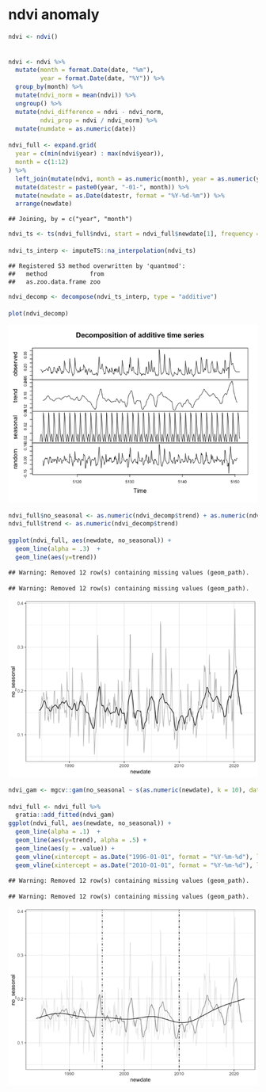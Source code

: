 ndvi anomaly
================

``` r
ndvi <- ndvi()


ndvi <- ndvi %>%
  mutate(month = format.Date(date, "%m"),
         year = format.Date(date, "%Y")) %>%
  group_by(month) %>%
  mutate(ndvi_norm = mean(ndvi)) %>%
  ungroup() %>%
  mutate(ndvi_difference = ndvi - ndvi_norm,
         ndvi_prop = ndvi / ndvi_norm) %>%
  mutate(numdate = as.numeric(date)) 

ndvi_full <- expand.grid(
  year = c(min(ndvi$year) : max(ndvi$year)),
  month = c(1:12)
) %>%
  left_join(mutate(ndvi, month = as.numeric(month), year = as.numeric(year))) %>%
  mutate(datestr = paste0(year, "-01-", month)) %>%
  mutate(newdate = as.Date(datestr, format = "%Y-%d-%m")) %>%
  arrange(newdate)
```

    ## Joining, by = c("year", "month")

``` r
ndvi_ts <- ts(ndvi_full$ndvi, start = ndvi_full$newdate[1], frequency = 12)

ndvi_ts_interp <- imputeTS::na_interpolation(ndvi_ts)
```

    ## Registered S3 method overwritten by 'quantmod':
    ##   method            from
    ##   as.zoo.data.frame zoo

``` r
ndvi_decomp <- decompose(ndvi_ts_interp, type = "additive")

plot(ndvi_decomp)
```

![](ndvi_files/figure-gfm/unnamed-chunk-1-1.png)<!-- -->

``` r
ndvi_full$no_seasonal <- as.numeric(ndvi_decomp$trend) + as.numeric(ndvi_decomp$random)
ndvi_full$trend <- as.numeric(ndvi_decomp$trend)

ggplot(ndvi_full, aes(newdate, no_seasonal)) +
  geom_line(alpha = .3)  +
  geom_line(aes(y=trend))
```

    ## Warning: Removed 12 row(s) containing missing values (geom_path).
    
    ## Warning: Removed 12 row(s) containing missing values (geom_path).

![](ndvi_files/figure-gfm/unnamed-chunk-1-2.png)<!-- -->

``` r
ndvi_gam <- mgcv::gam(no_seasonal ~ s(as.numeric(newdate), k = 10), data = ndvi_full)

ndvi_full <- ndvi_full %>%
  gratia::add_fitted(ndvi_gam)
ggplot(ndvi_full, aes(newdate, no_seasonal)) +
  geom_line(alpha = .1)  +
  geom_line(aes(y=trend), alpha = .5) +
  geom_line(aes(y = .value)) +
  geom_vline(xintercept = as.Date("1996-01-01", format = "%Y-%m-%d"), linetype = 4) +  
  geom_vline(xintercept = as.Date("2010-01-01", format = "%Y-%m-%d"), linetype = 4)
```

    ## Warning: Removed 12 row(s) containing missing values (geom_path).
    
    ## Warning: Removed 12 row(s) containing missing values (geom_path).

![](ndvi_files/figure-gfm/unnamed-chunk-1-3.png)<!-- -->
